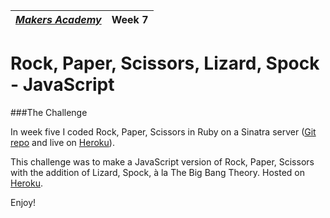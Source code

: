 | [*Makers Academy*](http://www.makersacademy.com) | Week 7 |
| ------------------------------------------------ | ------ |

# Rock, Paper, Scissors, Lizard, Spock - JavaScript

###The Challenge

In week five I coded Rock, Paper, Scissors in Ruby on a Sinatra server
([Git repo](https://github.com/ruthearle/rockpaperscissors) and live on [Heroku](https://rps-production.herokuapp.com/)).


This challenge was to make a JavaScript version of Rock, Paper, Scissors with
the addition of Lizard, Spock, à la The Big Bang Theory. Hosted on [Heroku](http://rockpaperscissorslizardspockjs.herokuapp.com/
).

Enjoy!
